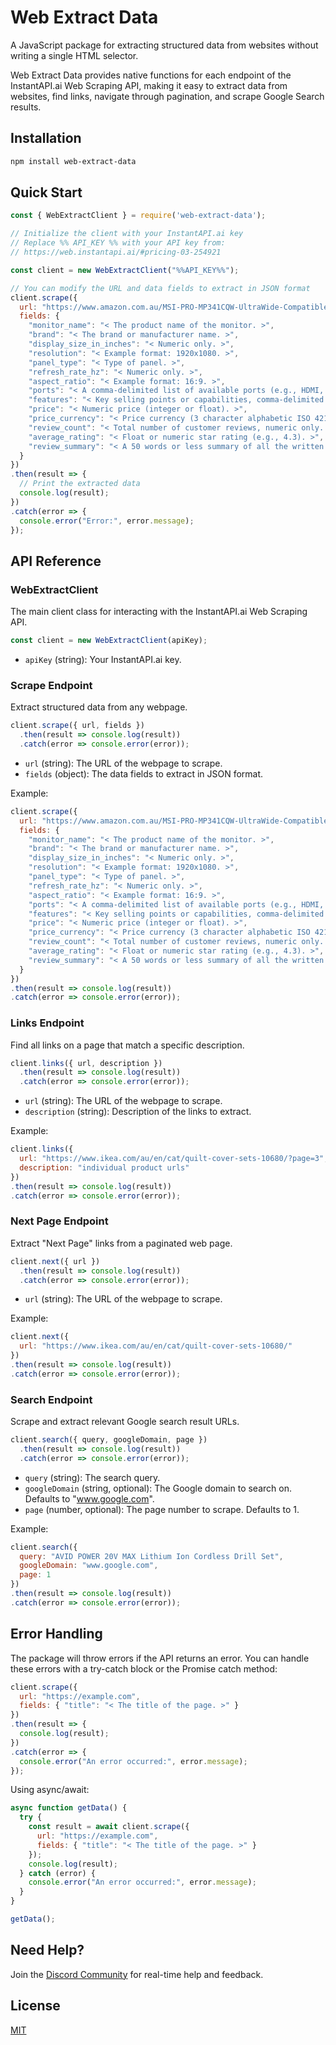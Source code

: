 # Web Extract Data

A JavaScript package for extracting structured data from websites without writing a single HTML selector.

Web Extract Data provides native functions for each endpoint of the InstantAPI.ai Web Scraping API, making it easy to extract data from websites, find links, navigate through pagination, and scrape Google Search results.

## Installation

```bash
npm install web-extract-data
```

## Quick Start

```javascript
const { WebExtractClient } = require('web-extract-data');

// Initialize the client with your InstantAPI.ai key
// Replace %% API_KEY %% with your API key from:
// https://web.instantapi.ai/#pricing-03-254921

const client = new WebExtractClient("%%API_KEY%%");

// You can modify the URL and data fields to extract in JSON format
client.scrape({
  url: "https://www.amazon.com.au/MSI-PRO-MP341CQW-UltraWide-Compatible/dp/B09Y19TRQ2",
  fields: {
    "monitor_name": "< The product name of the monitor. >",
    "brand": "< The brand or manufacturer name. >",
    "display_size_in_inches": "< Numeric only. >",
    "resolution": "< Example format: 1920x1080. >",
    "panel_type": "< Type of panel. >",
    "refresh_rate_hz": "< Numeric only. >",
    "aspect_ratio": "< Example format: 16:9. >",
    "ports": "< A comma-delimited list of available ports (e.g., HDMI, DisplayPort, etc.). >",
    "features": "< Key selling points or capabilities, comma-delimited (e.g., LED, Full HD, etc.). >",
    "price": "< Numeric price (integer or float). >",
    "price_currency": "< Price currency (3 character alphabetic ISO 4217). >",
    "review_count": "< Total number of customer reviews, numeric only. >",
    "average_rating": "< Float or numeric star rating (e.g., 4.3). >",
    "review_summary": "< A 50 words or less summary of all the written customer feedback. >"
  }
})
.then(result => {
  // Print the extracted data
  console.log(result);
})
.catch(error => {
  console.error("Error:", error.message);
});
```

## API Reference

### WebExtractClient

The main client class for interacting with the InstantAPI.ai Web Scraping API.

```javascript
const client = new WebExtractClient(apiKey);
```

- `apiKey` (string): Your InstantAPI.ai key.

### Scrape Endpoint

Extract structured data from any webpage.

```javascript
client.scrape({ url, fields })
  .then(result => console.log(result))
  .catch(error => console.error(error));
```

- `url` (string): The URL of the webpage to scrape.
- `fields` (object): The data fields to extract in JSON format.

Example:

```javascript
client.scrape({
  url: "https://www.amazon.com.au/MSI-PRO-MP341CQW-UltraWide-Compatible/dp/B09Y19TRQ2",
  fields: {
    "monitor_name": "< The product name of the monitor. >",
    "brand": "< The brand or manufacturer name. >",
    "display_size_in_inches": "< Numeric only. >",
    "resolution": "< Example format: 1920x1080. >",
    "panel_type": "< Type of panel. >",
    "refresh_rate_hz": "< Numeric only. >",
    "aspect_ratio": "< Example format: 16:9. >",
    "ports": "< A comma-delimited list of available ports (e.g., HDMI, DisplayPort, etc.). >",
    "features": "< Key selling points or capabilities, comma-delimited (e.g., LED, Full HD, etc.). >",
    "price": "< Numeric price (integer or float). >",
    "price_currency": "< Price currency (3 character alphabetic ISO 4217). >",
    "review_count": "< Total number of customer reviews, numeric only. >",
    "average_rating": "< Float or numeric star rating (e.g., 4.3). >",
    "review_summary": "< A 50 words or less summary of all the written customer feedback. >"
  }
})
.then(result => console.log(result))
.catch(error => console.error(error));
```

### Links Endpoint

Find all links on a page that match a specific description.

```javascript
client.links({ url, description })
  .then(result => console.log(result))
  .catch(error => console.error(error));
```

- `url` (string): The URL of the webpage to scrape.
- `description` (string): Description of the links to extract.

Example:

```javascript
client.links({
  url: "https://www.ikea.com/au/en/cat/quilt-cover-sets-10680/?page=3",
  description: "individual product urls"
})
.then(result => console.log(result))
.catch(error => console.error(error));
```

### Next Page Endpoint

Extract "Next Page" links from a paginated web page.

```javascript
client.next({ url })
  .then(result => console.log(result))
  .catch(error => console.error(error));
```

- `url` (string): The URL of the webpage to scrape.

Example:

```javascript
client.next({
  url: "https://www.ikea.com/au/en/cat/quilt-cover-sets-10680/"
})
.then(result => console.log(result))
.catch(error => console.error(error));
```

### Search Endpoint

Scrape and extract relevant Google search result URLs.

```javascript
client.search({ query, googleDomain, page })
  .then(result => console.log(result))
  .catch(error => console.error(error));
```

- `query` (string): The search query.
- `googleDomain` (string, optional): The Google domain to search on. Defaults to "www.google.com".
- `page` (number, optional): The page number to scrape. Defaults to 1.

Example:

```javascript
client.search({
  query: "AVID POWER 20V MAX Lithium Ion Cordless Drill Set",
  googleDomain: "www.google.com",
  page: 1
})
.then(result => console.log(result))
.catch(error => console.error(error));
```

## Error Handling

The package will throw errors if the API returns an error. You can handle these errors with a try-catch block or the Promise catch method:

```javascript
client.scrape({
  url: "https://example.com",
  fields: { "title": "< The title of the page. >" }
})
.then(result => {
  console.log(result);
})
.catch(error => {
  console.error("An error occurred:", error.message);
});
```

Using async/await:

```javascript
async function getData() {
  try {
    const result = await client.scrape({
      url: "https://example.com",
      fields: { "title": "< The title of the page. >" }
    });
    console.log(result);
  } catch (error) {
    console.error("An error occurred:", error.message);
  }
}

getData();
```

## Need Help?

Join the [Discord Community](https://discord.gg/pZEJMCTzA3) for real-time help and feedback.

## License

[MIT](LICENSE)
